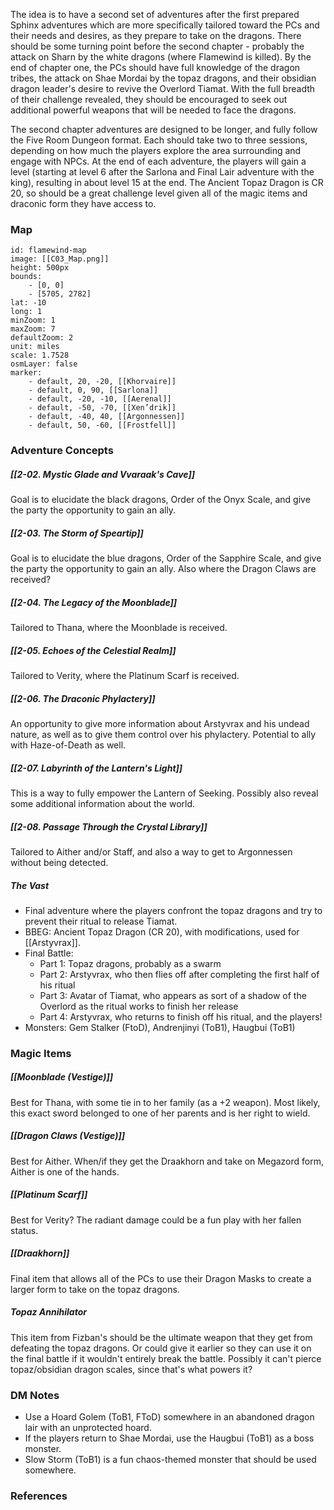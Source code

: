
The idea is to have a second set of adventures after the first prepared Sphinx adventures which are more specifically tailored toward the PCs and their needs and desires, as they prepare to take on the dragons. There should be some turning point before the second chapter - probably the attack on Sharn by the white dragons (where Flamewind is killed). By the end of chapter one, the PCs should have full knowledge of the dragon tribes, the attack on Shae Mordai by the topaz dragons, and their obsidian dragon leader's desire to revive the Overlord Tiamat. With the full breadth of their challenge revealed, they should be encouraged to seek out additional powerful weapons that will be needed to face the dragons.

The second chapter adventures are designed to be longer, and fully follow the Five Room Dungeon format. Each should take two to three sessions, depending on how much the players explore the area surrounding and engage with NPCs. At the end of each adventure, the players will gain a level (starting at level 6 after the Sarlona and Final Lair adventure with the king), resulting in about level 15 at the end. The Ancient Topaz Dragon is CR 20, so should be a great challenge level given all of the magic items and draconic form they have access to.

### Map

```leaflet
id: flamewind-map
image: [[C03_Map.png]]
height: 500px
bounds:
	- [0, 0]
	- [5705, 2782]
lat: -10
long: 1
minZoom: 1
maxZoom: 7
defaultZoom: 2
unit: miles
scale: 1.7528
osmLayer: false
marker:
    - default, 20, -20, [[Khorvaire]]
    - default, 0, 90, [[Sarlona]]
    - default, -20, -10, [[Aerenal]]
    - default, -50, -70, [[Xen’drik]]
    - default, -40, 40, [[Argonnessen]]
    - default, 50, -60, [[Frostfell]]
```

### Adventure Concepts

##### [[2-02. Mystic Glade and Vvaraak's Cave]]

Goal is to elucidate the black dragons, Order of the Onyx Scale, and give the party the opportunity to gain an ally.

##### [[2-03. The Storm of Speartip]]

Goal is to elucidate the blue dragons, Order of the Sapphire Scale, and give the party the opportunity to gain an ally. Also where the Dragon Claws are received?

##### [[2-04. The Legacy of the Moonblade]]

Tailored to Thana, where the Moonblade is received.

##### [[2-05. Echoes of the Celestial Realm]]

Tailored to Verity, where the Platinum Scarf is received.

##### [[2-06. The Draconic Phylactery]]

An opportunity to give more information about Arstyvrax and his undead nature, as well as to give them control over his phylactery. Potential to ally with Haze-of-Death as well.

##### [[2-07. Labyrinth of the Lantern's Light]]

This is a way to fully empower the Lantern of Seeking. Possibly also reveal some additional information about the world.

##### [[2-08. Passage Through the Crystal Library]]

Tailored to Aither and/or Staff, and also a way to get to Argonnessen without being detected.

##### The Vast

* Final adventure where the players confront the topaz dragons and try to prevent their ritual to release Tiamat.
* BBEG: Ancient Topaz Dragon (CR 20), with modifications, used for [[Arstyvrax]].
* Final Battle:
	* Part 1: Topaz dragons, probably as a swarm
	* Part 2: Arstyvrax, who then flies off after completing the first half of his ritual
	* Part 3: Avatar of Tiamat, who appears as sort of a shadow of the Overlord as the ritual works to finish her release
	* Part 4: Arstyvrax, who returns to finish off his ritual, and the players!
* Monsters: Gem Stalker (FtoD), Andrenjinyi (ToB1), Haugbui (ToB1)

### Magic Items

##### [[Moonblade (Vestige)]]

Best for Thana, with some tie in to her family (as a +2 weapon). Most likely, this exact sword belonged to one of her parents and is her right to wield.

##### [[Dragon Claws (Vestige)]]

Best for Aither. When/if they get the Draakhorn and take on Megazord form, Aither is one of the hands.

##### [[Platinum Scarf]]

Best for Verity? The radiant damage could be a fun play with her fallen status.

##### [[Draakhorn]]

Final item that allows all of the PCs to use their Dragon Masks to create a larger form to take on the topaz dragons.

##### Topaz Annihilator

This item from Fizban's should be the ultimate weapon that they get from defeating the topaz dragons. Or could give it earlier so they can use it on the final battle if it wouldn't entirely break the battle. Possibly it can't pierce topaz/obsidian dragon scales, since that's what powers it?

### DM Notes

* Use a Hoard Golem (ToB1, FToD) somewhere in an abandoned dragon lair with an unprotected hoard.
* If the players return to Shae Mordai, use the Haugbui (ToB1) as a boss monster.
* Slow Storm (ToB1) is a fun chaos-themed monster that should be used somewhere.

### References

